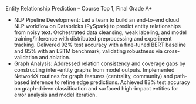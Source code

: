 Entity Relationship Prediction – Course Top 1, Final Grade A+  
* NLP Pipeline Development: Led a team to build an end-to-end cloud NLP workflow on Databricks (PySpark) to predict entity relationships from noisy text. Orchestrated data cleansing, weak labeling, and model training/inference with distributed preprocessing and experiment tracking. Delivered 92% test accuracy with a fine-tuned BERT baseline and 85% with an LSTM benchmark, validating robustness via cross-validation and ablation.
* Graph Analysis: Addressed relation consistency and coverage gaps by constructing inter-entity graphs from model outputs. Implemented NetworkX routines for graph features (centrality, community) and path-based inference to refine edge predictions. Achieved 83% test accuracy on graph-driven classification and surfaced high-impact entities for error analysis and model iteration.
